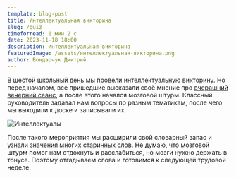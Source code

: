 ```yaml
---
template: blog-post
title: Интеллектуальная викторина
slug: /quiz
timeforread: 1 мин 2 с
date: 2023-11-18 18:00
description: Интеллектуальная викторина
featuredImage: /assets/интеллектуальная-викторина.png
author: Бондарчук Дмитрий
---
```

В шестой школьный день мы провели интеллектуальную викторину. Но перед началом, все пришедшие высказали своё мнение про [вчерашний вечерний сеанс](https://blog-10a.netlify.app/cinema-k), а после этого начался мозговой штурм. Классный руководитель задавал нам вопросы по разным тематикам, после чего мы выходили к доске и записывали их. 

![Интеллектуалы ](/assets/photo_2023-11-18_17-51-34.jpg "Интеллектуалы ")

После такого мероприятия мы расширили свой словарный запас и узнали значения многих старинных слов. Не думаю, что мозговой штурм помог нам отдохнуть и расслабиться, но мозги нужно держать в тонусе. Поэтому отгадываем слова и готовимся к следующей трудовой неделе.

<div id="sigCommentsBlock"></div>
	<script type="text/javascript">
		(function(){
			var host_id = '7248';
			var script = document.createElement('script');
			script.type = 'text/javascript';
			script.async = true;
			script.src = '//sigcomments.com/chat/?host_id='+host_id;
			var ss = document.getElementsByTagName('script')[0]; 
			ss.parentNode.insertBefore(script, ss);
		})();
	</script>